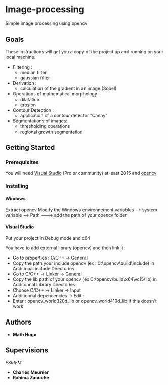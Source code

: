 # Image-processing
Simple image processing using opencv

## Goals

These instructions will get you a copy of the project up and running on your local machine.
* Filtering :
  * median filter
  * gaussian filter
* Derivation :
  * calculation of the gradient in an image (Sobel)
* Operations of mathematical morphology :
  * dilatation
  * erosion
* Contour Detection :
  * application of a contour detector "Canny"
* Segmentations of images:
  * thresholding operations
  * regional growth segmentation
  
## Getting Started

### Prerequisites

You will need [Visual Studio](https://visualstudio.microsoft.com/fr/) (Pro or community) at least 2015 and [opencv](https://opencv.org/releases/)

### Installing 

#### Windows 

Extract opencv
Modify the Windows environnement variables --> system variable --> Path ---> add the path of your opencv folder

#### Visual Studio

Put your project in Debug mode and x64

You have to add external library (opencv) and then link it : 
* Go to properties : C/C++ → General
* Copy the path your include opencv (ex : C:\opencv\build\include) in Additional include
Directories
* Go to C/C++ → Linker → General
* Copy the lib path of your opencv (ex C:\opencv\build\x64\vc15\lib) in Additonnal Library Directories
* Choose C/C++ → Linker → Input
* Additionnal depencencies → Edit :
* Enter : opencv_world320d_lib or opencv_world410d_lib if this doesn't work

## Authors
* **Math Hugo**

## Supervisions
*ESIREM* 
* **Charles Meunier**
* **Rahima Zaouche**
